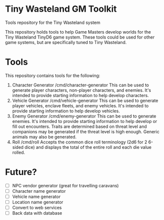 # Tiny Wasteland GM Toolkit
Tools repository for the Tiny Wasteland system

This repository holds tools to help Game Masters develop worlds for the Tiny Wasteland TinyD6 game system. These tools could be used for other game systems, but are specifically tuned to Tiny Wasteland.

# Tools

This repository contains tools for the following:

 1. Character Generator /cmd/character-generator
    This can be used to generate player characters, non-player characters, and enemies. It's intended to provide starting information to help develop characters.
 1. Vehicle Generator /cmd/vehicle-generator
    This can be used to generate player vehicles, enclave fleets, and enemy vehicles. It's intended to provide starting information to help develop vehicles.
 1. Enemy Generator /cmd/enemy-generator
    This can be used to generate enemies. It's intended to provide starting information to help develop or fill out encounters. Traits are determined based on threat level and companions may be generated if the threat level is high enough. Generic animals may also be generated.
 1. Roll /cmd/roll
    Accepts the common dice roll terminology (2d6 for 2 6-sided dice) and displays the total of the entire roll and each die value rolled.

 
 # Future?
 - [ ] NPC vendor generator (great for travelling caravans)
 - [ ] Character name generator
 - [ ] Vehicle name generator
 - [ ] Location name generator
 - [ ] Convert to web services
 - [ ] Back data with database